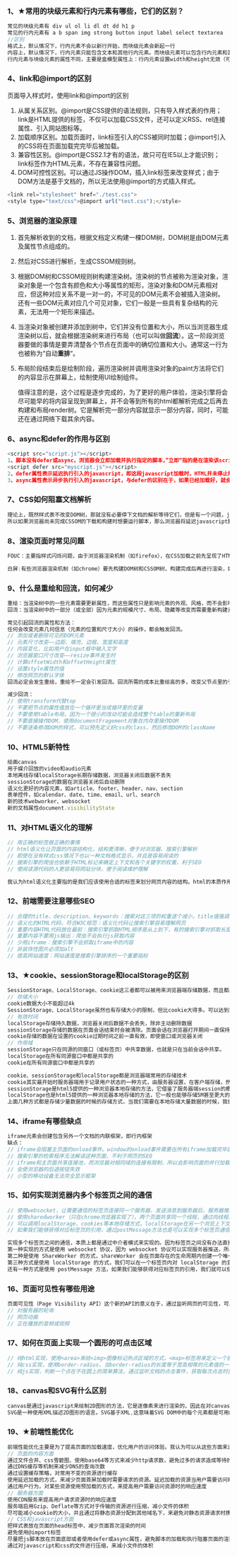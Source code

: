 ### 1、★常用的块级元素和行内元素有哪些，它们的区别？

````js
常见的块级元素有 div ul ol li dl dt dd h1 p
常见的行内元素有 a b span img strong button input label select textarea
//区别
格式上，默认情况下，行内元素不会以新行开始，而块级元素会新起一行
内容上，默认情况下，行内元素只能包含文本和其他行内元素。而块级元素可以包含行内元素和其他元素。
行内元素与块级元素的属性不同，主要是盒模型属性上：行内元素设置width和height无效（可以设置inline—height），设置margin和padding的上下不会对其他元素产生影响。
````



### 4、link和@import的区别

页面导入样式时，使用link和@import的区别

1. 从属关系区别。@import是CSS提供的语法规则，只有导入样式表的作用；link是HTML提供的标签，不仅可以加载CSS文件，还可以定义RSS、rel连接属性、引入网站图标等。
2. 加载顺序区别。加载页面时，link标签引入的CSS被同时加载；@import引入的CSS将在页面加载完完毕后被加载。
3. 兼容性区别。@import是CSS2.1才有的语法，故只可在IE5以上才能识别；link标签作为HTML元素，不存在兼容性问题。
4. DOM可控性区别。可以通过JS操作DOM，插入link标签来改变样式；由于DOM方法是基于文档的，所以无法使用@import的方式插入样式。

````js
<link rel="stylesheet" href="./test.css">
<style type="text/css">@import url("test.css");</style>
````



### 5、浏览器的渲染原理

1. 首先解析收到的文档，根据文档定义构建一棵DOM树，DOM树是由DOM元素及属性节点组成的。

2. 然后对CSS进行解析，生成CSSOM规则树。

3. 根据DOM树和CSSOM规则树构建渲染树。渲染树的节点被称为渲染对象，渲染对象是一个包含有颜色和大小等属性的矩形，渲染对象和DOM元素相对应，但这种对应关系不是一对一的，不可见的DOM元素不会被插入渲染树。还有一些DOM元素对应几个可见对象，它们一般是一些具有复杂结构的元素，无法用一个矩形来描述。

4. 当渲染对象被创建并添加到树中，它们并没有位置和大小，所以当浏览器生成渲染树以后，就会根据渲染树来进行布局（也可以叫做**回流**）。这一阶段浏览器要做的事情是要弄清楚各个节点在页面中的确切位置和大小。通常这一行为也被称为“自动**重排**“。

5. 布局阶段结束后是绘制阶段，遍历渲染树并调用渲染对象的paint方法将它们的内容显示在屏幕上，绘制使用UI绘制组件。

   值得注意的是，这个过程是逐步完成的，为了更好的用户体验，渲染引擎将会尽可能早的将内容呈现到屏幕上，并不会等到所有的html都解析完成之后再去构建和布局render树。它是解析完一部分内容就显示一部分内容，同时，可能还在通过网络下载其余内容。



### 6、async和defer的作用与区别

````js
<script src="script.js"></script>
1、脚本没有defer或async，浏览器会立即加载并执行指定的脚本，”立即“指的是在渲染该script标签之下的文档元素之前，也就是说不等待后续载入的文档元素，读到脚本就加载并执行。
<script defer src="myscript.js"></script>
2、defer属性表示延迟执行引入的javascript，即这段javascript加载时，HTML并未停止解析，这两个过程是并行的，但是脚本文件的执行要在所有元素解析完成之后，DOMContentLoaded事件触发之前完成。多个脚本按顺序执行。
3、async属性表示异步执行引入的javascript，与defer的区别在于，如果已经加载好，就会开始执行，也就是说它的执行仍然会阻塞文档的解析，只是它的加载过程不会阻塞。多个脚本的执行顺序无法保证，因为只要加载完了就会执行
````



### 7、CSS如何阻塞文档解析

````js
理论上，既然样式表不改变DOM树，那就没有必要停下文档的解析等待它们，但是有一个问题，javascript脚本执行时可能会请求样式信息，如果此时样式还没有加载和解析，脚本将会得到错误的值，显然这将会导致很多问题。
所以如果浏览器尚未完成CSSOM的下载和构建时想要运行脚本，那么浏览器将延迟javascript脚本的执行和文档解析，直至完成CSSOM的下载和构建。也就是说在这种情况下，浏览器会先下载和构建CSSOM，然后再执行javascript。最后再继续文档的解析。
````



### 8、渲染页面时常见问题

````js
FOUC：主要指样式闪烁问题，由于浏览器渲染机制（如firefox），在CSS加载之前先呈现了HTML，就会导致展示出无样式内容，然后样式突然呈现的现象。出现这个问题的主要原因是CSS加载时间过长，或者CSS被放在了文档底部

白屏:有些浏览器渲染机制（如chrome）要先构建DOM树和CSSOM树，构建完成后再进行渲染，如果CSS部分放在HTML底部，由于CSS未加载完成，浏览器迟迟未渲染，从而导致白屏；也可能是把js文件放在头部，脚本的加载会阻塞后面文档内容的解析，从而导致页面迟迟未渲染出来，出现白屏问题。
````



### 9、什么是重绘和回流，如何减少

````js
重绘：当渲染树中的一些元素需要更新属性，而这些属性只是影响元素的外观、风格，而不会影响页面布局，比如background-color，这样的操作称为重绘。
回流：当渲染树中的一部分（或全部）因为元素的规模尺寸、布局、隐藏等改变而需要重新构建元素，这样的操作会影响页面布局，我们称之为回流。

常见引起回流的属性和方法：
任何会改变元素几何信息（元素的位置和尺寸大小）的操作，都会触发回流。
// 添加或者删除可见的DOM元素
// 元素尺寸改变——边距、填充、边框、宽度和高度
// 内容变化，比如用户在input框中输入文字
// 浏览器窗口尺寸改变——resize事件发生时
// 计算offsetWidth和offsetHeight属性
// 设置style属性的值
// 修改网页的默认字体
回流必定会发生重绘，重绘不一定会引发回流。回流所需的成本比重绘高的多，改变父节点里的子节点很可能会导致父节点的一系列回流。

减少回流：
// 使用transform代替top
// 不要把节点的属性值放在一个循环里当成循环里的变量
// 不要使用table布局，因为一个很小的改动可能会造成整个table的重新布局
// 不要直接操作DOM，使用documentFragement对象在内存里操作DOM
// 不要逐条修改DOM的样式，可以预先定义好css的class，然后修改DOM的className
````



### 10、HTML5新特性

````js
绘画canvas
用于媒介回放的video和audio元素
本地离线存储localStorage长期存储数据，浏览器关闭后数据不丢失
sessionStorage的数据在浏览器关闭后自动删除
语义化更好的内容元素，如article、footer、header、nav、section
表单控件，如calendar、date、time、email、url、search
新的技术webworker、websocket
新的文档属性document.visibilityState
````



### 11、对HTML语义化的理解

````js
// 用正确的标签做正确的事情
// html语义化让页面的内容结构化，结构更清晰，便于对浏览器、搜索引擎解析
// 即使在没有样式css情况下也以一种文档格式显示，并且是容易阅读的
// 搜索引擎的爬虫也依赖于HTML标记来确定上下文和各个关键字的权重，利于SEO
// 使阅读源代码的人更容易将网站分块，便于阅读维护理解

我认为html语义化主要指的是我们应该使用合适的标签来划分网页内容的结构。html的本质作用其实就是定义网页文档的结构，一个语义化的文档能够使页面的结构更加清晰，易于理解。这样不仅有利于开发者的维护和理解，同时也能够使机器对文档内容进行正确的解读。比如说我们常用的b标签和strong标签，它们在样式上都是文字的加粗，但是strong标签拥有强调的语义。对于一般显示来说，可能我们看上去没有差异，但是对于机器来说，就会有很大的不同。如果用户使用的是屏幕阅读器来访问网页的话，使用strong标签就会有明显的语调上的变化，而b标签则没有。如果是搜索引擎的爬虫对我们网页进行分析的话，那么它会依赖于html标签来确定上下文和各个关键字的权重，一个语义化的文档对爬虫来说是友好的，是有利于爬虫对文档内容解读的，从而有利于我们网站的SEO。从html5我们可以看出，标准是倾向于以语义化的方式构建网页的，比如新增了header、footer这些语义化标签，删除了big、font这些没有语义的标签。
````



### 12、前端需要注意哪些SEO

````js
// 合理的title、description、keywords：搜索对这三项的权重逐个减小，title值强调重点即可，重要关键词不要出现超过2次，而且要靠前，不同页面title要有所不同；description把页面内容高度概括，长度合适，不可过分堆砌关键词，不同页面description要有所不同，keywords列举出重要关键词即可
// 语义化的HTML代码，符合W3C规范：语义化代码让搜索引擎容易理解网页
// 重要内容HTML代码放在最前：搜索引擎抓取HTML顺序是从上到下，有的搜索引擎对抓取长度有限制，保证重要内容肯定被抓取
// 重要内容不要用js输出：爬虫不会执行js获取内容
// 少用iframe：搜索引擎不会抓取iframe中的内容
// 非装饰性图片必须加alt
// 提高网站速度：网站速度是搜索引擎排序的一个重要指标
````



### 13、★cookie、sessionStorage和localStorage的区别

````js
SessionStorage、LocalStorage、cookie这三者都可以被用来浏览器端存储数据，而且都是字符串类型的键值对。区别在于前两者属于HTML5 WebStorage，创建它们的目的是为了便于客户端存储数据。而cookie是网站为了标示用户身份而储存在用户本地终端上的数据（通常经过加密）。cookie数据在同源（协议、主机、端口）的http请求中携带（即使不需要用到），会在浏览器和服务器之间来回传递
// 存储大小
cookie数据大小不能超过4k
SessionStorage、LocalStorage虽然也有存储大小的限制，但比cookie大得多。可以达到5M或更大
// 有效时间
localStorage存储持久数据，浏览器关闭后数据不会丢失，除非主动删除数据
sessionStorage存储的数据在页面会话结束时会被清除。页面会话在浏览器打开期间一直保持，并且重新加载或恢复页面仍会保持原来的页面会话。在新标签或窗口打开一个页面时会在顶级浏览上下文中初始化一个新的会话
cookie存储的数据在设置的cookie过期时间之前一直有效，即使窗口或浏览器关闭
// 作用域
sessionStorage只在同源的同窗口（或标签页）中共享数据，也就是只在当前会话中共享。
localStorage在所有同源窗口中都是共享的
cookie在所有同源窗口中都是共享的

cookie、sessionStorage和localStorage都是浏览器端常用的存储技术
cookie其实最开始时服务器端用于记录用户状态的一种方式，由服务器设置，在客户端存储，然后每次发起同源请求时，发送给服务器端。cookie最多只能存储4k数据，它的生存时间由expires属性指定，并且cookie只能被同源的页面访问共享
sessionStorage是html5提供的一种浏览器本地存储的方法，它借鉴了服务器端session的概念，代表的是一次会话中所保存的数据。它一般能够存储5M甚至更大的数据，但它在当前窗口关闭后就失效了，并且sessionStorage只能被同一个窗口的同源页面所访问共享
localStorage也是html5提供的一种浏览器本地存储的方法，它一般也能够存储5M甚至更大的数据，它和sessionStorage不同的是，除非手动删除它，否则它不会失效，并且localStorage也只能被同源页面所访问共享
上面几种方式都是存储少量数据的时候的存储方式，当我们需要在本地存储大量数据的时候，我们可以使用浏览器的indexDB。这是浏览器提供的一种本地的数据库存储机制。它不是关系型数据库，它内部采用对象仓库的形式存储数据，它更接近NoSQL数据库。
````



### 14、iframe有哪些缺点

````js
iframe元素会创建包含另外一个文档的内联框架，即行内框架
缺点：
// iframe会阻塞主页面的onload事件。window的onload事件需要在所有iframe加载完毕后（包含里面的元素）才会触发。在Safari和chrome里，通过javascript动态设置iframe的src可以避免这种阻塞情况
// 搜索引擎的检索程序无法解读这种页面，不利于网页的SEO
// iframe和主页面共享连接池，而浏览器对相同域的连接有限制，所以会影响页面的并行加载
// 会使浏览器的后退按钮失效
// 小型的移动设备无法完全显示框架
````



### 15、如何实现浏览器内多个标签页之间的通信

````js
// 使用websocket，让需要通信的标签页连接同一个服务器，发送消息到服务器后，服务器推送消息给所有连接的客户端
// 使用sharedworker（只在chrome浏览器实现了），两个页面共享同一个线程，通过向线程发送数据和接收数据来实现标签页之间的双向通信
// 可以调用localStorage、cookies等本地存储方式，localStorage在另一个浏览上下文中被添加、修改或删除时，它都会触发一个storage事件，我们通过监听storage事件，可以控制它的值来进行页面信息通信
// 如果我们能够获得对应标签页的引用，通过postMessage方法也是可以实现多个标签页通信的

实现多个标签页之间的通信，本质上都是通过中介者模式来实现的。因为标签页之间没有办法直接通信，因此我们可以找一个中介者，让标签页和中介者进行通信，然后让这个中介者来进行消息的转发。
第一种实现的方式是使用 websocket 协议，因为 websocket 协议可以实现服务器推送，所以服务器就可以用来当做这个中介者。标签页通过向服务器发送数据，然后由服务器向其他标签页推送转发。
第二种是使用 ShareWorker 的方式，shareWorker 会在页面存在的生命周期内创建一个唯一的线程，并且开启多个页面也只会使用同一个线程。这个时候共享线程就可以充当中介者的角色。标签页间通过共享一个线程，然后通过这个共享的线程来实现数据的交换。
第三种方式是使用 localStorage 的方式，我们可以在一个标签页内对 localStorage 的变化事件进行监听，然后当另一个标签页修改数据的时候，我们就可以通过这个监听事件来获取到数据。这个时候 localStorage 对象就是充当的中介者的角色。
还有一种方式是使用 postMessage 方法，如果我们能够获得对应标签页的引用，我们就可以使用 postMessage 方法进行通信。
````



### 16、页面可见性有哪些用途

````js
页面可见性（Page Visibility API）这个新的API的意义在于，通过监听网页的可见性，可以预判网页的卸载，还可以用来节省资源，减缓电能的消耗。比如，一旦用户不看网页，下面这些网页行为都是可以暂停的。
// 对服务器的轮询
// 网页动画
// 正在播放的音频或视频
````



### 17、如何在页面上实现一个圆形的可点击区域

````js
// 纯html实现，使用<area>来给<img>图像标记热点区域的方式，<map>标签用来定义一个客户端图像映射，<area>标签用来定义图像映射中的区域，area元素永远嵌套在map元素内部，我们可以将 area区域设置为圆形，从而实现可点击的圆形区域。
// 纯css实现，使用border-radius，当border-radius的长度等于宽高相等的元素值的一半时，即可实现一个圆形的点击区域。
// 纯js实现，判断一个点在不在圆上的简单算法，通过监听文档的点击事件，获取每次点击时鼠标的位置，判断该位置是否在我们规定的圆形区域内。
````



### 18、canvas和SVG有什么区别

````js
canvas是通过javascript来绘制2D图形的方法，它是逐像素来进行渲染的，因此在对canvas进行缩放时，会出现锯齿或者失真的情况
SVG是一种使用XML描述2D图形的语言。SVG基于XML,这意味着SVG DOM中的每个元素都是可用的。我们可以为某个元素附加javascript事件监听函数，并且SVG保存的是图形的绘制方法。因此当SVG图形缩放时并不会失真
````



### 19、★前端性能优化

````js
前端性能优化主要是为了提高页面的加载速度，优化用户的访问体验。我认为可以从这些方面来进行优化
// 页面的内容方面
通过文件合并、css雪碧图、使用base64等方式来减少http请求数，避免过多的请求造成等待的情况
通过DNS缓存等机制来减少DNS的查询次数
通过设置缓存策略，对常用不变的资源进行缓存
使用延迟加载的方式，来减少页面首屏加载时需要请求的资源。延迟加载的资源当用户需要访问时，再去请求加载
通过用户行为，对某些资源使用预加载的方式，来提高用户需要访问资源时的响应速度
// 服务器方面
使用CDN服务来提高用户请求资源时的响应速度
服务端启用Gzip、Deflate等方式对于传输的资源进行压缩，减小文件的体积
尽可能减小cookie的大小，并且通过将静态资源分配到其他域名下，来避免对静态资源请求时携带不必要的cookie
// CSS和javascript方面
把样式表放在页面的head标签中，减少页面首次渲染的时间
避免使用@import标签
尽量把js脚本放在页面底部或者使用defer或async属性，避免脚本的加载和执行阻塞页面的渲染
通过对javascript和css的文件进行压缩，来减小文件的体积
````



